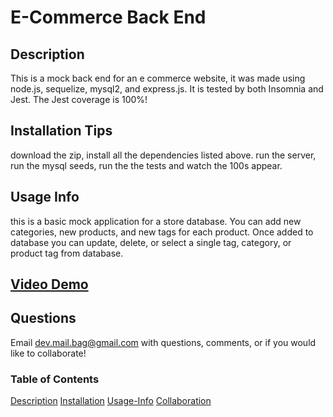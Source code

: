 # E-Commerce Back End

## Description

This is a mock back end for an e commerce website, it was made using node.js, sequelize, mysql2, and express.js. It is tested by both Insomnia and Jest. The Jest coverage is 100%!

## Installation Tips

download the zip, install all the dependencies listed above. run the server, run the mysql seeds, run the the tests and watch the 100s appear.

## Usage Info

this is a basic mock application for a store database. You can add new categories, new products, and new tags for each product. Once added to database you can update, delete, or select a single tag, category, or product tag from database.

## [Video Demo](https://drive.google.com/file/d/14Jo32zzCeZFTunuiAqaM36VxLsYsZ-GU/view)

## Questions

Email dev.mail.bag@gmail.com with questions, comments, or if you would like to collaborate!

### Table of Contents

[Description](#description)
[Installation](#Installation-Tips)
[Usage-Info](#Usage-Info)
[Collaboration](#Questions)
